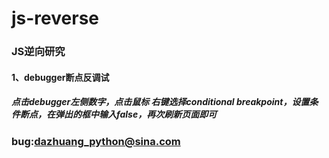 # js-reverse
### JS逆向研究
#### 1、debugger断点反调试
##### 点击debugger左侧数字，点击鼠标 右键选择conditional breakpoint，设置条件断点，在弹出的框中输入false，再次刷新页面即可


### bug:dazhuang_python@sina.com
